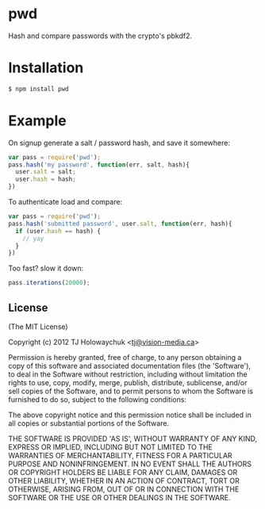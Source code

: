 
# pwd

  Hash and compare passwords with the crypto's pbkdf2.
  
# Installation

```bash
$ npm install pwd
```

# Example

On signup generate a salt / password hash, and save it somewhere:

```js
var pass = require('pwd');
pass.hash('my password', function(err, salt, hash){
  user.salt = salt;
  user.hash = hash;
})
```

To authenticate load and compare:

```js
var pass = require('pwd');
pass.hash('submitted password', user.salt, function(err, hash){
  if (user.hash == hash) {
    // yay
  }
})
```

Too fast? slow it down:

```js
pass.iterations(20000);
```

## License 

(The MIT License)

Copyright (c) 2012 TJ Holowaychuk &lt;tj@vision-media.ca&gt;

Permission is hereby granted, free of charge, to any person obtaining
a copy of this software and associated documentation files (the
'Software'), to deal in the Software without restriction, including
without limitation the rights to use, copy, modify, merge, publish,
distribute, sublicense, and/or sell copies of the Software, and to
permit persons to whom the Software is furnished to do so, subject to
the following conditions:

The above copyright notice and this permission notice shall be
included in all copies or substantial portions of the Software.

THE SOFTWARE IS PROVIDED 'AS IS', WITHOUT WARRANTY OF ANY KIND,
EXPRESS OR IMPLIED, INCLUDING BUT NOT LIMITED TO THE WARRANTIES OF
MERCHANTABILITY, FITNESS FOR A PARTICULAR PURPOSE AND NONINFRINGEMENT.
IN NO EVENT SHALL THE AUTHORS OR COPYRIGHT HOLDERS BE LIABLE FOR ANY
CLAIM, DAMAGES OR OTHER LIABILITY, WHETHER IN AN ACTION OF CONTRACT,
TORT OR OTHERWISE, ARISING FROM, OUT OF OR IN CONNECTION WITH THE
SOFTWARE OR THE USE OR OTHER DEALINGS IN THE SOFTWARE.
